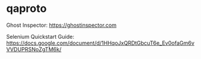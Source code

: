 # qaproto


Ghost Inspector: https://ghostinspector.com

Selenium Quickstart Guide: https://docs.google.com/document/d/1HHqoJxQRDtGbcuT6e_Ev0ofaGm6vVVDUPRSNoZgTM6k/